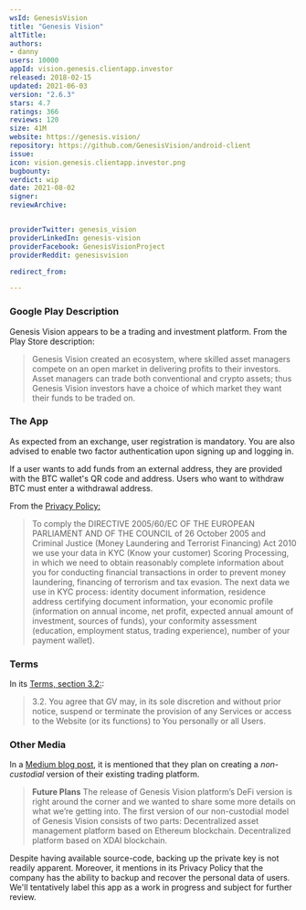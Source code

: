 ```yaml
---
wsId: GenesisVision
title: "Genesis Vision"
altTitle: 
authors:
- danny
users: 10000
appId: vision.genesis.clientapp.investor
released: 2018-02-15
updated: 2021-06-03
version: "2.6.3"
stars: 4.7
ratings: 366
reviews: 120
size: 41M
website: https://genesis.vision/
repository: https://github.com/GenesisVision/android-client
issue: 
icon: vision.genesis.clientapp.investor.png
bugbounty: 
verdict: wip
date: 2021-08-02
signer: 
reviewArchive:


providerTwitter: genesis_vision
providerLinkedIn: genesis-vision
providerFacebook: GenesisVisionProject
providerReddit: genesisvision

redirect_from:

---
```

### Google Play Description

Genesis Vision appears to be a trading and investment platform. From the Play Store description:

> Genesis Vision created an ecosystem, where skilled asset managers compete on an open market in delivering profits to their investors. Asset managers can trade both conventional and crypto assets; thus Genesis Vision investors have a choice of which market they want their funds to be traded on.

### The App

As expected from an exchange, user registration is mandatory. You are also advised to enable two factor authentication upon signing up and logging in. 

If a user wants to add funds from an external address, they are provided with the BTC wallet's QR code and address. Users who want to withdraw BTC must enter a withdrawal address.

From the [Privacy Policy:](https://genesis.vision/privacy-policy)

> To comply the DIRECTIVE 2005/60/EC OF THE EUROPEAN PARLIAMENT AND OF THE COUNCIL of 26 October 2005 and Criminal Justice (Money Laundering and Terrorist Financing) Act 2010 we use your data in KYC (Know your customer) Scoring Processing, in which we need to obtain reasonably complete information about you for conducting financial transactions in order to prevent money laundering, financing of terrorism and tax evasion. The next data we use in KYC process: identity document information, residence address certifying document information, your economic profile (information on annual income, net profit, expected annual amount of investment, sources of funds), your conformity assessment (education, employment status, trading experience), number of your payment wallet).

### Terms
In its [Terms, section 3.2:](https://genesis.vision/terms):
> 3.2. You agree that GV may, in its sole discretion and without prior notice, suspend or terminate the provision of any Services or access to the Website (or its functions) to You personally or all Users.

### Other Media

In a [Medium blog post](https://medium.com/@genesisvisionary/genesis-vision-faq-af9932fbe9a6), it is mentioned that they plan on creating a _non-custodial_ version of their existing trading platform.

> **Future Plans**
> The release of Genesis Vision platform’s DeFi version is right around the corner and we wanted to share some more details on what we’re getting into.
The first version of our non-custodial model of Genesis Vision consists of two parts:
Decentralized asset management platform based on Ethereum blockchain.
Decentralized platform based on XDAI blockchain.

Despite having available source-code, backing up the private key is not readily apparent. Moreover, it mentions in its Privacy Policy that the company has the ability to backup and recover the personal data of users. We'll tentatively label this app as a work in progress and subject for further review.
